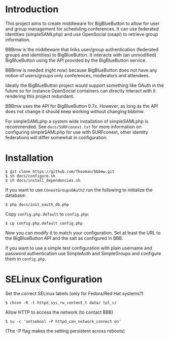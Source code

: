 # Introduction
This project aims to create middleware for BigBlueButton to allow for user and 
group management for scheduling conferences. It can use federated identities 
(simpleSAMLphp) and use OpenSocial (osapi) to retrieve group information.

BBBmw is the middleware that links user/group authentication (federated groups 
and identities) to BigBlueButton. It interacts with (an unmodified) 
BigBlueButton using the API provided by the BigBlueButton service.

BBBmw is needed (right now) because BigBlueButton does not have any notion of 
users/groups only conferences, moderators and attendees.

Ideally the BigBlueButton project would support something like OAuth in the 
future so for instance OpenSocial containers can directly interact with it
rendering this project redundant.

BBBmw uses the API for BigBlueButton 0.7x. However, as long as the API does not 
change it should keep working without changing bbbmw.

For simpleSAMLphp a system wide installation of simpleSAMLphp is recommended. 
See `docs/SURFconext.txt` for more information on configuring simpleSAMLphp 
for use with SURFconext, other identity federations will differ somewhat in 
configuration.

# Installation

    $ git clone https://github.com/fkooman/bbbmw.git
    $ sh docs/configure.sh
    $ sh docs/install_dependencies.sh

If you want to use `ConextGroupsOAuth2` run the following to initialize the
database:

    $ php docs/init_oauth_db.php

Copy `config.php.default` to `config.php`:

    $ cp config.php.default config.php

Now you can modify it to match your configuration. Set at least the URL to 
the BigBlueButton API and the salt as configured in BBB.

If you want to use a simple test configuration with plain username and password
authentication use SimpleAuth and SimpleGroups and configure them in 
`config.php`.

# SELinux Configuration
Set the correct SELinux labels (only for Fedora/Red Hat systems?)

    $ chcon -R -t httpd_sys_rw_content_t data/ tpl_c/

Allow HTTP to access the network (to contact BBB)

    $ su -c 'setsebool -P httpd_can_network_connect on'

(The -P flag makes the setting persistent across reboots)
